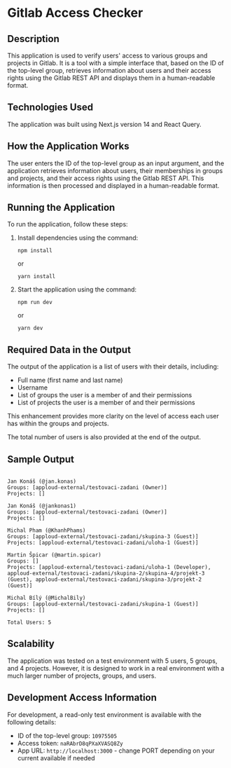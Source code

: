 # Gitlab Access Checker

## Description

This application is used to verify users' access to various groups and projects in Gitlab. It is a tool with a simple interface that, based on the ID of the top-level group, retrieves information about users and their access rights using the Gitlab REST API and displays them in a human-readable format.

## Technologies Used

The application was built using Next.js version 14 and React Query.

## How the Application Works

The user enters the ID of the top-level group as an input argument, and the application retrieves information about users, their memberships in groups and projects, and their access rights using the Gitlab REST API. This information is then processed and displayed in a human-readable format.

## Running the Application

To run the application, follow these steps:

1. Install dependencies using the command:
   ```
   npm install
   ```
   or
   ```
   yarn install
   ```
2. Start the application using the command:
   ```
   npm run dev
   ```
   or
   ```
   yarn dev
   ```

## Required Data in the Output

The output of the application is a list of users with their details, including:

- Full name (first name and last name)
- Username
- List of groups the user is a member of and their permissions
- List of projects the user is a member of and their permissions

This enhancement provides more clarity on the level of access each user has within the groups and projects.

The total number of users is also provided at the end of the output.

## Sample Output

```

Jan Konáš (@jan.konas)
Groups: [apploud-external/testovaci-zadani (Owner)]
Projects: []

Jan Konáš (@jankonas1)
Groups: [apploud-external/testovaci-zadani (Owner)]
Projects: []

Michal Pham (@KhanhPhams)
Groups: [apploud-external/testovaci-zadani/skupina-3 (Guest)]
Projects: [apploud-external/testovaci-zadani/uloha-1 (Guest)]

Martin Špicar (@martin.spicar)
Groups: []
Projects: [apploud-external/testovaci-zadani/uloha-1 (Developer), apploud-external/testovaci-zadani/skupina-2/skupina-4/projekt-3 (Guest), apploud-external/testovaci-zadani/skupina-3/projekt-2 (Guest)]

Michal Bílý (@MichalBily)
Groups: [apploud-external/testovaci-zadani/skupina-1 (Guest)]
Projects: []

Total Users: 5

```

## Scalability

The application was tested on a test environment with 5 users, 5 groups, and 4 projects. However, it is designed to work in a real environment with a much larger number of projects, groups, and users.

## Development Access Information

For development, a read-only test environment is available with the following details:

- ID of the top-level group: `10975505`
- Access token: `naRAbrD8qPXaXVASQ8Zy`
- App URL: `http://localhost:3000` - change PORT depending on your current available if needed
